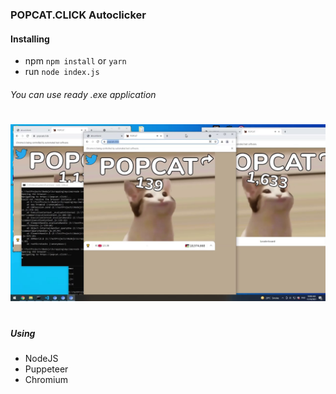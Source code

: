 ### POPCAT.CLICK Autoclicker

#### Installing

- npm `npm install` or `yarn`
- run `node index.js`

###### You can use ready .exe application

#

[![Watch the video](./resources/img.png)](./resources/video.mp4)

#

##### Using

- NodeJS
- Puppeteer
- Chromium
